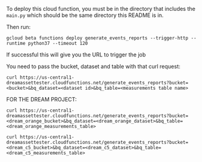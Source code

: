 To deploy this cloud function, you must be in the directory that includes the `main.py` which
should be the same directory this README is in.

Then run:

```
gcloud beta functions deploy generate_events_reports --trigger-http --runtime python37 --timeout 120
```

If successful this will give you the URL to trigger the job

You need to pass the bucket, dataset and table with that curl request:
```
curl https://us-central1-dreamassettester.cloudfunctions.net/generate_events_reports?bucket=<bucket>&bq_dataset=<dataset id>&bq_table=<measurements table name>
```  

FOR THE DREAM PROJECT:  
```  
curl https://us-central1-dreamassettester.cloudfunctions.net/generate_events_reports?bucket=<dream_orange_bucket>&bq_dataset=<dream_orange_dataset>&bq_table=<dream_orange_measurements_table>
```  
```  
curl https://us-central1-dreamassettester.cloudfunctions.net/generate_events_reports?bucket=<dream_c5_bucket>&bq_dataset=<dream_c5_dataset>&bq_table=<dream_c5_measurements_table>
```  
